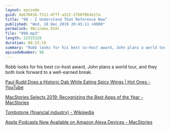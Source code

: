 ```yaml
---
layout: episode
guid: 4eb7041b-f311-4fff-a522-2f60f0b3e17a
title: "98 - I Understand That Reference Now"
published: "Wed, 18 Dec 2019 20:45:11 +0000"
permalink: 98/index.html
file: "098.mp3"
length: 22555320
duration: 00:23:19
summary: "Robb looks for his best co-host award, John plans a world tour, and they both look forward to a well-earned break."
episodeNumber: 98
---
```


Robb looks for his best co-host award, John plans a world tour, and they both look forward to a well-earned break.

[Paul Rudd Does a Historic Dab While Eating Spicy Wings | Hot Ones - YouTube](https://www.youtube.com/watch?v=gWVHses2GCY)

[MacStories Selects 2019: Recognizing the Best Apps of the Year - MacStories](https://www.macstories.net/stories/macstories-selects-2019-recognizing-the-best-apps-of-the-year/)

[Tombstone (financial industry) - Wikipedia](https://en.wikipedia.org/wiki/Tombstone_(financial_industry))

[Apple Podcasts Now Available on Amazon Alexa Devices - MacStories](https://www.macstories.net/news/apple-podcasts-now-available-on-amazon-alexa-devices/)
